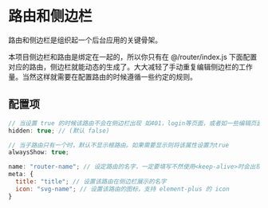 # 路由和侧边栏

路由和侧边栏是组织起一个后台应用的关键骨架。

本项目侧边栏和路由是绑定在一起的，所以你只有在 @/router/index.js 下面配置对应的路由，侧边栏就能动态的生成了。大大减轻了手动重复编辑侧边栏的工作量。当然这样就需要在配置路由的时候遵循一些约定的规则。

## 配置项

```js
// 当设置 true 的时候该路由不会在侧边栏出现 如401，login等页面，或者如一些编辑页面/edit/1
hidden: true; // (默认 false)

// 当子路由只有一个时，默认不显示根路由。如果需要显示则将该属性设置为true
alwaysShow: true;

name: "router-name"; // 设定路由的名字，一定要填写不然使用<keep-alive>时会出现各种问题
meta: {
  title: "title"; // 设置该路由在侧边栏展示的名字
  icon: "svg-name"; // 设置该路由的图标，支持 element-plus 的 icon
}
```
